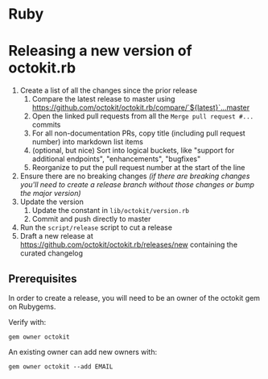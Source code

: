 # Ruby
# Releasing a new version of octokit.rb

1. Create a list of all the changes since the prior release
    1. Compare the latest release to master using https://github.com/octokit/octokit.rb/compare/`${latest}`...master
    1. Open the linked pull requests from all the `Merge pull request #...` commits
    1. For all non-documentation PRs, copy title (including pull request number) into markdown list items
    1. (optional, but nice) Sort into logical buckets, like "support for additional endpoints", "enhancements", "bugfixes"
    1. Reorganize to put the pull request number at the start of the line
1. Ensure there are no breaking changes _(if there are breaking changes you'll need to create a release branch without those changes or bump the major version)_
1. Update the version
    1. Update the constant in `lib/octokit/version.rb`
    1. Commit and push directly to master
1. Run the `script/release` script to cut a release
1. Draft a new release at https://github.com/octokit/octokit.rb/releases/new containing the curated changelog

## Prerequisites

In order to create a release, you will need to be an owner of the octokit gem on Rubygems.

Verify with:
```
gem owner octokit
```

An existing owner can add new owners with:
```
gem owner octokit --add EMAIL
```
